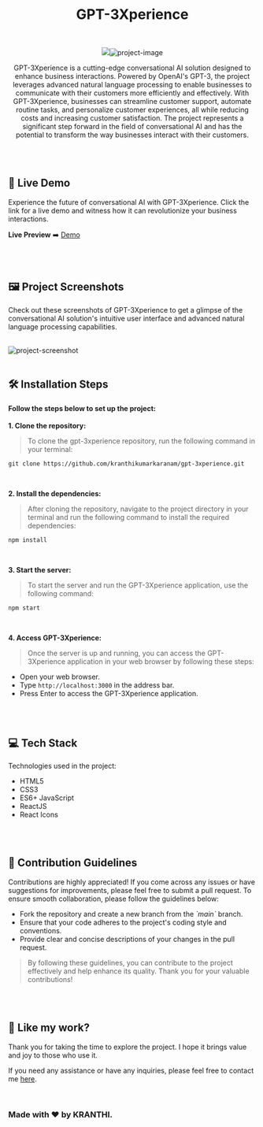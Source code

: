 <h1 align="center" id="title">GPT-3Xperience</h1>

<br>

<p align="center"><img src="https://socialify.git.ci/<p align="center"><img src="https://socialify.git.ci/kranthikumarkaranam/gpt-3xperience/image?description=1&amp;font=Raleway&amp;language=1&amp;name=1&amp;owner=1&amp;pattern=Circuit%20Board&amp;theme=Auto" alt="project-image"></p>

<p align="center" id="description" >GPT-3Xperience is a cutting-edge conversational AI solution designed to enhance business interactions. Powered by OpenAI's GPT-3, the project leverages advanced natural language processing to enable businesses to communicate with their customers more efficiently and effectively. With GPT-3Xperience, businesses can streamline customer support, automate routine tasks, and personalize customer experiences, all while reducing costs and increasing customer satisfaction. The project represents a significant step forward in the field of conversational AI and has the potential to transform the way businesses interact with their customers.</p>

<br>
<br>

<h2>🚀 Live Demo</h2>

<p>Experience the future of conversational AI with GPT-3Xperience. Click the link for a live demo and witness how it can revolutionize your business interactions.</p>

**Live Preview** ➡️ [Demo](https://kranthi-kumar-gpt-3xperience.netlify.app/)

<br>
<br>

<h2>🖼️ Project Screenshots</h2>

<p>Check out these screenshots of GPT-3Xperience to get a glimpse of the conversational AI solution's intuitive user interface and advanced natural language processing capabilities.</p>

<br>

<img src="https://raw.githubusercontent.com/kranthikumarkaranam/gpt-3xperience/main/GPT-3Xperience.png" alt="project-screenshot" width="auto" height="auto">
  
<br>
<br>


<h2>🛠️ Installation Steps</h2>
<h4>Follow the steps below to set up the project:</h4>

<p style="font-weight: bold;">1. Clone the repository:</p>

> To clone the gpt-3xperience repository, run the following command in your terminal:

```
git clone https://github.com/kranthikumarkaranam/gpt-3xperience.git
```

<br>

<p style="font-weight: bold;">2. Install the dependencies:</p>

> After cloning the repository, navigate to the project directory in your terminal and run the following command to install the required dependencies:

```
npm install
```

<br>

<p style="font-weight: bold;">3. Start the server:</p>

> To start the server and run the GPT-3Xperience application, use the following command:


```
npm start
```

<br>

<p style="font-weight: bold;">4. Access GPT-3Xperience:</p>

> Once the server is up and running, you can access the GPT-3Xperience application in your web browser by following these steps:

* Open your web browser.
* Type `http://localhost:3000` in the address bar.
* Press Enter to access the GPT-3Xperience application.

<br>
<br>


<h2>💻 Tech Stack</h2>

Technologies used in the project:

* HTML5
* CSS3
* ES6+ JavaScript
* ReactJS
* React Icons

<br>
<br>

<h2>🍰 Contribution Guidelines</h2>

Contributions are highly appreciated! If you come across any issues or have suggestions for improvements, please feel free to submit a pull request. To ensure smooth collaboration, please follow the guidelines below:

* Fork the repository and create a new branch from the _\`main\`_ branch.
* Ensure that your code adheres to the project's coding style and conventions.
* Provide clear and concise descriptions of your changes in the pull request.

> By following these guidelines, you can contribute to the project effectively and help enhance its quality. Thank you for your valuable contributions!

<br>
<br>

<h2>💖 Like my work?</h2>

<P>Thank you for taking the time to explore the project. I hope it brings value and joy to those who use it.</P>

<p>If you need any assistance or have any inquiries, please feel free to contact me <a href="mailto:2019271@iiitdmj.ac.in" target="_blank" rel="noopener noreferrer">here</a>.</p>

<br>

<h3>Made with ❤️ by KRANTHI.</h3>

<br>
